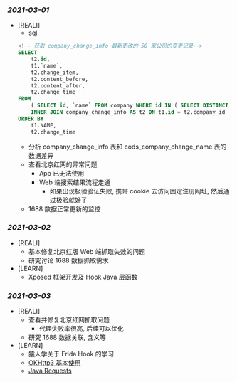 ### *2021-03-01*
- [REALI]
  - sql
  ```sql
  <!-- 获取 company_change_info 最新更改的 50 家公司的变更记录-->
  SELECT
      t2.id,
      t1.`name`,
      t2.change_item,
      t2.content_before,
      t2.content_after,
      t2.change_time 
  FROM
      ( SELECT id, `name` FROM company WHERE id IN ( SELECT DISTINCT ( company_id ) FROM company_change_info WHERE change_time > '2021-02-26 00:00:00' ) LIMIT 50 ) AS t1
      INNER JOIN company_change_info AS t2 ON t1.id = t2.company_id 
  ORDER BY
      t1.NAME,
      t2.change_time
  ```
  - 分析 company_change_info 表和 cods_company_change_name 表的数据差异
  - 查看北京红网的异常问题
    - App 已无法使用
    - Web 端搜索结果流程走通
      - 如果出现极验验证失败, 携带 cookie 去访问固定注册网址, 然后通过极验就好了
  - 1688 数据正常更新的监控

### *2021-03-02*
- [REALI]
  - 基本修复北京红版 Web 端抓取失效的问题
  - 研究讨论 1688 数据抓取需求
- [LEARN]
  - Xposed 框架开发及 Hook Java 层函数

### *2021-03-03*
- [REALI]
  - 查看并修复北京红网抓取问题
    - 代理失败率很高, 后续可以优化
  - 研究 1688 数据关联, 含义等
- [LEARN]
  - 猿人学关于 Frida Hook 的学习
  - [OKHttp3 基本使用](https://www.jianshu.com/p/da4a806e599b)
  - [Java Requests](https://github.com/hsiafan/requests)
